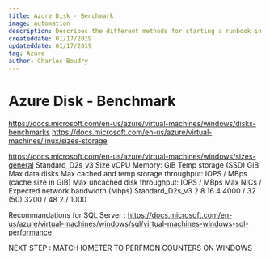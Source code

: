 ```yaml
---
title: Azure Disk - Benchmark
image: automation
description: Describes the different methods for starting a runbook in Azure Automation from another runbook and sharing information between them.
createddate: 01/17/2019
updateddate: 01/17/2019
tag: Azure
author: Charles Boudry
---
```


# Azure Disk - Benchmark

https://docs.microsoft.com/en-us/azure/virtual-machines/windows/disks-benchmarks
https://docs.microsoft.com/en-us/azure/virtual-machines/linux/sizes-storage

https://docs.microsoft.com/en-us/azure/virtual-machines/windows/sizes-general 
Standard_D2s_v3
Size	vCPU	Memory: GiB	Temp storage (SSD) GiB	Max data disks	Max cached and temp storage throughput: IOPS / MBps (cache size in GiB)	Max uncached disk throughput: IOPS / MBps	Max NICs / Expected network bandwidth (Mbps)
Standard_D2s_v3	2	8	16	4	4000 / 32 (50)	3200 / 48	2 / 1000

Recommandations for SQL Server : https://docs.microsoft.com/en-us/azure/virtual-machines/windows/sql/virtual-machines-windows-sql-performance

NEXT STEP : MATCH IOMETER TO PERFMON COUNTERS ON WINDOWS
